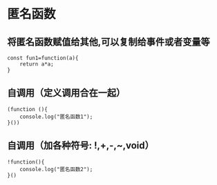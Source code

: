 # 匿名函数

## 将匿名函数赋值给其他,可以复制给事件或者变量等

```
const fun1=function(a){
    return a*a;
}

```



## 自调用（定义调用合在一起）

```
(function (){
    console.log("匿名函数1");
}())
```



## 自调用（加各种符号: !,+,-,~,void）

```
!function(){
    console.log("匿名函数2");
}()
```



